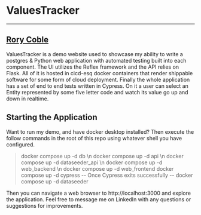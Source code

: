 # ValuesTracker
---
[Rory Coble](https://www.linkedin.com/in/rory-coble-572314107/)
---

ValuesTracker is a demo website used to showcase my ability to write a postgres & Python web application with automated testing built into each component. The UI utilizes the Reflex framework and the API relies on Flask. All of it is hosted in cicd-esq docker containers that render shippable software for some form of cloud deployment. Finally the whole application has a set of end to end tests written in Cypress. On it a user can select an Entity represented by some five letter code and watch its value go up and down in realtime.

## Starting the Application

Want to run my demo, and have docker desktop installed? Then execute the follow commands in the root of this repo using whatever shell you have configured.

> docker compose up -d db \n
> docker compose up -d api \n
> docker compose up -d dataseeder_api \n
> docker compose up -d web_backend \n
> docker compose up -d web_frontend
> docker compose up -d cypress
> -- Once Cypress exits successfully --
> docker compose up -d dataseeder

Then you can navigate a web browser to http://localhost:3000 and explore the application. Feel free to message me on LinkedIn with any questions or suggestions for improvements.